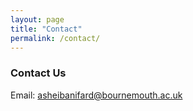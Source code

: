 ```yaml
---
layout: page
title: "Contact"
permalink: /contact/
---
```


### Contact Us

Email: [asheibanifard@bournemouth.ac.uk](mailto:asheibanifard@bournemouth.ac.uk)
